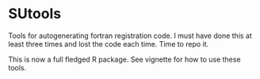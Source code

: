 
# SUtools

Tools for autogenerating fortran registration code. I must have done
this at least three times and lost the code each time. Time to repo it.

This is now a full fledged R package. See vignette for how to use these
tools.
